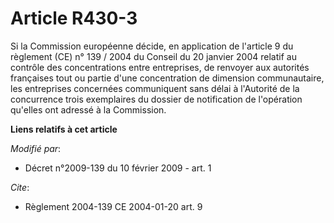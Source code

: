 # Article R430-3

Si la Commission européenne décide, en application de l'article 9 du règlement (CE) n° 139 / 2004 du Conseil du 20 janvier
2004 relatif au contrôle des concentrations entre entreprises, de renvoyer aux autorités françaises tout ou partie d'une
concentration de dimension communautaire, les entreprises concernées communiquent sans délai                à l'Autorité de
la concurrence trois exemplaires du dossier de notification de l'opération qu'elles ont adressé à la Commission.

**Liens relatifs à cet article**

_Modifié par_:

  - Décret n°2009-139 du 10 février 2009 - art. 1

_Cite_:

  - Règlement 2004-139 CE 2004-01-20 art. 9
